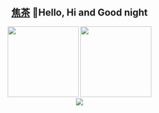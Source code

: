 <div align="center">
  
  [焦茶](https://www.pixiv.net/en/users/12845810) 🌸Hello, Hi and Good night
  -----------------
  <div>
      <img style="height: 160px" src="https://github-readme-stats.vercel.app/api?username=JackySu&theme=radical&show_icons=true" />
      <img style="height: 160px" src="https://github-readme-stats.vercel.app/api/top-langs/?username=JackySu&theme=radical&layout=compact" />
  </div>
  <img src="https://skillicons.dev/icons?i=rust,golang,python,vue,cpp,c,github,gitlab,heroku,docker,vscode" /><br>
</div>
